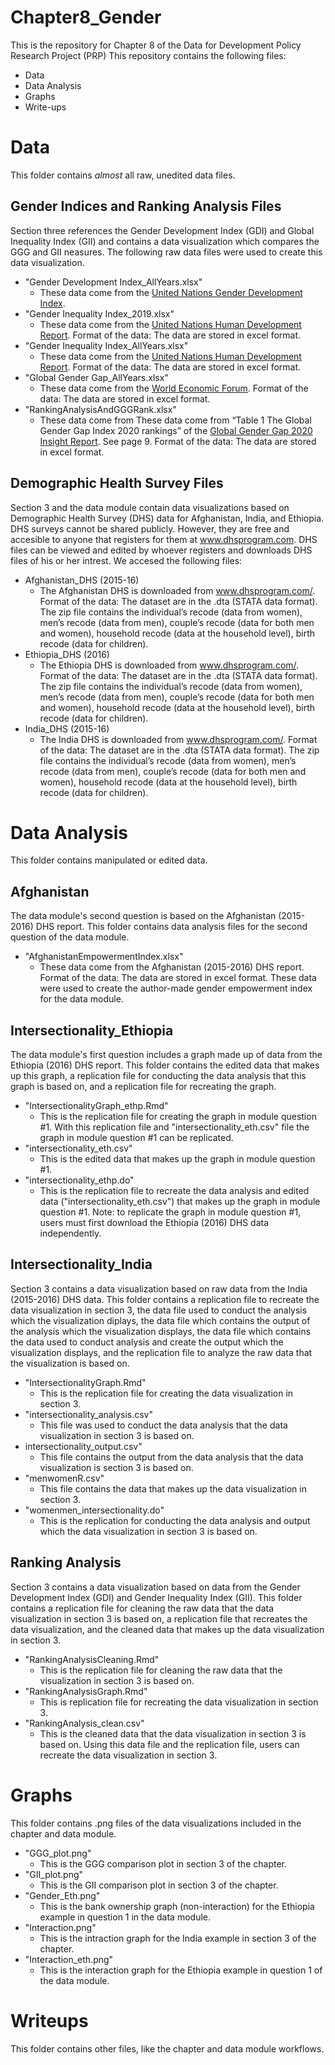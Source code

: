 # Chapter8_Gender
This is the repository for Chapter 8 of the Data for Development Policy Research Project (PRP) 
This repository contains the following files:
  * Data
  * Data Analysis
  * Graphs
  * Write-ups
  
 # Data
 This folder contains *almost* all raw, unedited data files. 
 
 ## Gender Indices and Ranking Analysis Files
 Section three references the Gender Development Index (GDI) and Global Inequality Index (GII) and contains a data visualization which compares the GGG and GII neasures. The following raw data files were used to create this data visualization.
  * "Gender Development Index_AllYears.xlsx"
    * These data come from the [United Nations Gender Development Index](http://hdr.undp.org/en/content/gender-development-index-gdi).
  * "Gender Inequality Index_2019.xlsx"
    * These data come from the [United Nations Human Development Report](http://hdr.undp.org/en/content/gender-inequality-index-gii). Format of the data: The data are stored in excel format.
  * "Gender Inequality Index_AllYears.xlsx"
    * These data come from the [United Nations Human Development Report](http://hdr.undp.org/en/content/gender-inequality-index-gii). Format of the data: The data are stored in excel format. 
  * "Global Gender Gap_AllYears.xlsx"
    * These data come from the [World Economic Forum](https://www.weforum.org/reports/global-gender-gap-report-2021). Format of the data: The data are stored in excel format.
  * "RankingAnalysisAndGGGRank.xlsx"
    * These data come from These data come from “Table 1 The Global Gender Gap Index 2020 rankings” of the [Global Gender Gap 2020 Insight Report](http://www3.weforum.org/docs/WEF_GGGR_2021.pdf). See page 9. Format of the data: The data are stored in excel format.

## Demographic Health Survey Files
Section 3 and the data module contain data visualizations based on Demographic Health Survey (DHS) data for Afghanistan, India, and Ethiopia. DHS surveys cannot be shared publicly. However, they are free and accesible to anyone that registers for them at www.dhsprogram.com. DHS files can be viewed and edited by whoever registers and downloads DHS files of his or her intrest. We accesed the following files:
  * Afghanistan_DHS (2015-16)
    * The Afghanistan DHS is downloaded from www.dhsprogram.com/. Format of the data: The dataset are in the .dta (STATA data format). The zip file contains the individual’s recode (data from women), men’s recode (data from men), couple’s recode (data for both men and women), household recode (data at the household level), birth recode (data for children).
  * Ethiopia_DHS (2016)
    * The Ethiopia DHS is downloaded from www.dhsprogram.com/. Format of the data: The dataset are in the .dta (STATA data format). The zip file contains the individual’s recode (data from women), men’s recode (data from men), couple’s recode (data for both men and women), household recode (data at the household level), birth recode (data for children).
  * India_DHS (2015-16) 
    * The India DHS is downloaded from www.dhsprogram.com/. Format of the data: The dataset are in the .dta (STATA data format). The zip file contains the individual’s recode (data from women), men’s recode (data from men), couple’s recode (data for both men and women), household recode (data at the household level), birth recode (data for children).

# Data Analysis
This folder contains manipulated or edited data. 

## Afghanistan
The data module's second question is based on the Afghanistan (2015-2016) DHS report. This folder contains data analysis files for the second question of the data module. 
 * "AfghanistanEmpowermentIndex.xlsx"
   * These data come from the Afghanistan (2015-2016) DHS report. Format of the data: The data are stored in excel format. These data were used to create the author-made gender empowerment index for the data module.

## Intersectionality_Ethiopia
The data module's first question includes a graph made up of data from the Ethiopia (2016) DHS report. This folder contains the edited data that makes up this graph, a replication file for conducting the data analysis that this graph is based on, and a replication file for recreating the graph. 
* "IntersectionalityGraph_ethp.Rmd"
   *  This is the replication file for creating the graph in module question #1. With this replication file and "intersectionality_eth.csv" file the graph in module question #1 can be replicated. 
* "intersectionality_eth.csv"
   * This is the edited data that makes up the graph in module question #1.
* "intersectionality_ethp.do"
   * This is the replication file to recreate the data analysis and edited data ("intersectionality_eth.csv") that makes up the graph in module question #1. Note: to replicate the graph in module question #1, users must first download the Ethiopia (2016) DHS data independently. 

## Intersectionality_India
Section 3 contains a data visualization based on raw data from the India (2015-2016) DHS data. This folder contains a replication file to recreate the data visualization in section 3, the data file used to conduct the analysis which the visualization diplays, the data file which contains the output of the analysis which the visualization displays, the data file which contains the data used to conduct analysis and create the output which the visualization displays, and the replication file to analyze the raw data that the visualization is based on. 
* "IntersectionalityGraph.Rmd"
  * This is the replication file for creating the data visualization in section 3.
* "intersectionality_analysis.csv"
  *  This file was used to conduct the data analysis that the data visualization in section 3 is based on.
* intersectionality_output.csv"
  * This file contains the output from the data analysis that the data visualization is section 3 is based on.
* "menwomenR.csv"
  * This file contains the data that makes up the data visualization in section 3.
* "womenmen_intersectionality.do"
  * This is the replication for conducting the data analysis and output which the data visualization in section 3 is based on. 

## Ranking Analysis
Section 3 contains a data visualization based on data from the Gender Development Index (GDI) and Gender Inequality Index (GII). This folder contains a replication file for cleaning the raw data that the data visualization in section 3 is based on, a replication file that recreates the data visualization, and the cleaned data that makes up the data visualization in section 3.
* "RankingAnalysisCleaning.Rmd"
  * This is the replication file for cleaning the raw data that the visualization in section 3 is based on.
* "RankingAnalysisGraph.Rmd"
  * This is replication file for recreating the data visualization in section 3. 
* "RankingAnalysis_clean.csv"
  * This is the cleaned data that the data visualization in section 3 is based on. Using this data file and the replication file, users can recreate the data visualization in section 3. 


# Graphs
This folder contains .png files of the data visualizations included in the chapter and data module.
* "GGG_plot.png"
  * This is the GGG comparison plot in section 3 of the chapter. 
* "GII_plot.png"
  * This is the GII comparison plot in section 3 of the chapter.
* "Gender_Eth.png"
  * This is the bank ownership graph (non-interaction) for the Ethiopia example in question 1 in the data module.
* "Interaction.png"
  * This is the intraction graph for the India example in section 3 of the chapter.
* "Interaction_eth.png"
  * This is the interaction graph for the Ethiopia example in question 1 of the data module. 

# Writeups
This folder contains other files, like the chapter and data module workflows.











